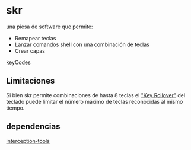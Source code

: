 # skr

una piesa de software que permite:

+ Remapear teclas
+ Lanzar comandos shell con una combinación de teclas
+ Crear capas

[keyCodes](docs/keyCodes.md)
## Limitaciones

Si bien skr permite combinaciones de hasta 8 teclas el ["Key Rollover"](https://en.wikipedia.org/wiki/Rollover_%28key%29) del teclado puede limitar el número máximo de teclas reconocidas al mismo tiempo.

## dependencias

[interception-tools](https://gitlab.com/interception/linux/tools)
